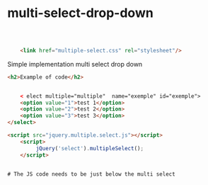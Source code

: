 

# multi-select-drop-down

```html



    <link href="multiple-select.css" rel="stylesheet"/>

```

Simple implementation multi select drop down 




```html
<h2>Example of code</h2>


    < elect multiple="multiple"  name="exemple" id="exemple">
	<option value="1">test 1</option>
	<option value="2">test 2</option>
	<option value="3">test 3</option>
</select>

<script src="jquery.multiple.select.js"></script>
    <script>
         jQuery('select').multipleSelect();
    </script>
    

```



    # The JS code needs to be just below the multi select
